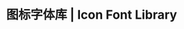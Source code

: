 ---
title: 图标字体库 | Icon Font Library
github:
  user: 'jinyaoMa'
  repo: 'icon-lib'
  readme:
    enabled: true
  iframe:
    enabled: true
    url: https://blog.ma-jinyao.cn/icon-lib/
---